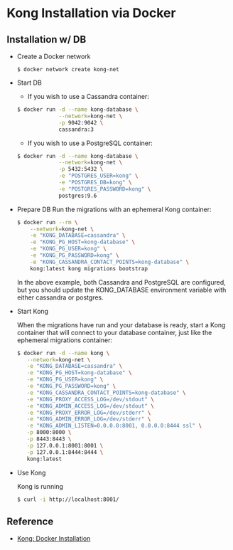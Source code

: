 # Kong Installation via Docker

## Installation w/ DB

- Create a Docker network
  ```
  $ docker network create kong-net
  ```

- Start DB
  - If you wish to use a Cassandra container:
  ```bash
  $ docker run -d --name kong-database \
               --network=kong-net \
               -p 9042:9042 \
               cassandra:3
  ```
  - If you wish to use a PostgreSQL container:
  ```bash
  $ docker run -d --name kong-database \
               --network=kong-net \
               -p 5432:5432 \
               -e "POSTGRES_USER=kong" \
               -e "POSTGRES_DB=kong" \
               -e "POSTGRES_PASSWORD=kong" \
               postgres:9.6
  ```

- Prepare DB
  Run the migrations with an ephemeral Kong container:
  ```bash
  $ docker run --rm \
      --network=kong-net \
      -e "KONG_DATABASE=cassandra" \
      -e "KONG_PG_HOST=kong-database" \
      -e "KONG_PG_USER=kong" \
      -e "KONG_PG_PASSWORD=kong" \
      -e "KONG_CASSANDRA_CONTACT_POINTS=kong-database" \
      kong:latest kong migrations bootstrap
  ```
  In the above example, both Cassandra and PostgreSQL are configured, but you should update the KONG_DATABASE environment variable with either cassandra or postgres.

- Start Kong

  When the migrations have run and your database is ready, start a Kong container that will connect to your database container, just like the ephemeral migrations container:

  ```bash
  $ docker run -d --name kong \
     --network=kong-net \
     -e "KONG_DATABASE=cassandra" \
     -e "KONG_PG_HOST=kong-database" \
     -e "KONG_PG_USER=kong" \
     -e "KONG_PG_PASSWORD=kong" \
     -e "KONG_CASSANDRA_CONTACT_POINTS=kong-database" \
     -e "KONG_PROXY_ACCESS_LOG=/dev/stdout" \
     -e "KONG_ADMIN_ACCESS_LOG=/dev/stdout" \
     -e "KONG_PROXY_ERROR_LOG=/dev/stderr" \
     -e "KONG_ADMIN_ERROR_LOG=/dev/stderr" \
     -e "KONG_ADMIN_LISTEN=0.0.0.0:8001, 0.0.0.0:8444 ssl" \
     -p 8000:8000 \
     -p 8443:8443 \
     -p 127.0.0.1:8001:8001 \
     -p 127.0.0.1:8444:8444 \
     kong:latest
  ```

- Use Kong

  Kong is running
  ```bash
  $ curl -i http://localhost:8001/
  ```

## Reference 
- [Kong: Docker Installation](https://docs.konghq.com/install/docker/)
